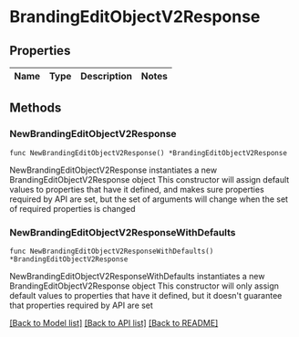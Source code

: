 # BrandingEditObjectV2Response

## Properties

Name | Type | Description | Notes
------------ | ------------- | ------------- | -------------

## Methods

### NewBrandingEditObjectV2Response

`func NewBrandingEditObjectV2Response() *BrandingEditObjectV2Response`

NewBrandingEditObjectV2Response instantiates a new BrandingEditObjectV2Response object
This constructor will assign default values to properties that have it defined,
and makes sure properties required by API are set, but the set of arguments
will change when the set of required properties is changed

### NewBrandingEditObjectV2ResponseWithDefaults

`func NewBrandingEditObjectV2ResponseWithDefaults() *BrandingEditObjectV2Response`

NewBrandingEditObjectV2ResponseWithDefaults instantiates a new BrandingEditObjectV2Response object
This constructor will only assign default values to properties that have it defined,
but it doesn't guarantee that properties required by API are set


[[Back to Model list]](../README.md#documentation-for-models) [[Back to API list]](../README.md#documentation-for-api-endpoints) [[Back to README]](../README.md)


